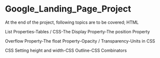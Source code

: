 # Google_Landing_Page_Project
At the end of the project, following topics are to be covered;
HTML

List Properties-Tables / CSS-The Display Property-The position Property

Overflow Property-The float Property-Opacity / Transparency-Units in CSS

CSS Setting height and width-CSS Outline-CSS Combinators
